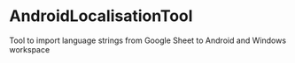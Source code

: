 # AndroidLocalisationTool
Tool to import language strings from Google Sheet to Android and Windows workspace
